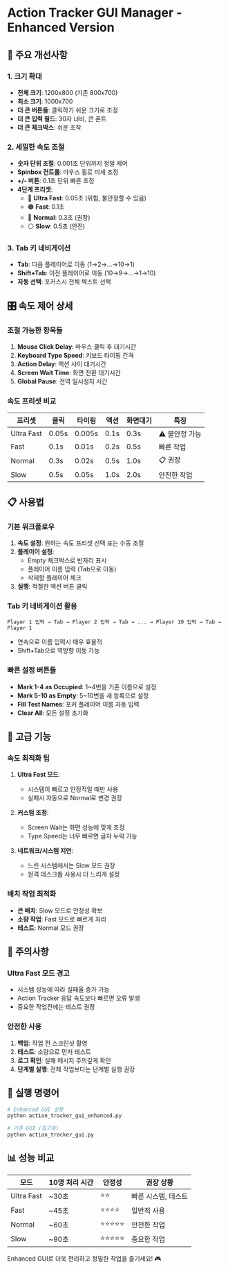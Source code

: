 # Action Tracker GUI Manager - Enhanced Version

## 🚀 주요 개선사항

### 1. 크기 확대
- **전체 크기**: 1200x800 (기존 800x700)
- **최소 크기**: 1000x700
- **더 큰 버튼들**: 클릭하기 쉬운 크기로 조정
- **더 큰 입력 필드**: 30자 너비, 큰 폰트
- **더 큰 체크박스**: 쉬운 조작

### 2. 세밀한 속도 조절
- **숫자 단위 조절**: 0.001초 단위까지 정밀 제어
- **Spinbox 컨트롤**: 마우스 휠로 미세 조정
- **+/- 버튼**: 0.1초 단위 빠른 조정
- **4단계 프리셋**:
  - 🔴 **Ultra Fast**: 0.05초 (위험, 불안정할 수 있음)
  - 🟠 **Fast**: 0.1초 
  - 🔵 **Normal**: 0.3초 (권장)
  - ⚪ **Slow**: 0.5초 (안전)

### 3. Tab 키 네비게이션
- **Tab**: 다음 플레이어로 이동 (1→2→...→10→1)
- **Shift+Tab**: 이전 플레이어로 이동 (10→9→...→1→10)
- **자동 선택**: 포커스시 전체 텍스트 선택

## 🎛️ 속도 제어 상세

### 조절 가능한 항목들
1. **Mouse Click Delay**: 마우스 클릭 후 대기시간
2. **Keyboard Type Speed**: 키보드 타이핑 간격
3. **Action Delay**: 액션 사이 대기시간
4. **Screen Wait Time**: 화면 전환 대기시간
5. **Global Pause**: 전역 일시정지 시간

### 속도 프리셋 비교
| 프리셋 | 클릭 | 타이핑 | 액션 | 화면대기 | 특징 |
|---------|------|--------|------|----------|------|
| Ultra Fast | 0.05s | 0.005s | 0.1s | 0.3s | ⚠️ 불안정 가능 |
| Fast | 0.1s | 0.01s | 0.2s | 0.5s | 빠른 작업 |
| Normal | 0.3s | 0.02s | 0.5s | 1.0s | 📋 권장 |
| Slow | 0.5s | 0.05s | 1.0s | 2.0s | 안전한 작업 |

## 📋 사용법

### 기본 워크플로우
1. **속도 설정**: 원하는 속도 프리셋 선택 또는 수동 조절
2. **플레이어 설정**: 
   - Empty 체크박스로 빈자리 표시
   - 플레이어 이름 입력 (Tab으로 이동)
   - 삭제할 플레이어 체크
3. **실행**: 적절한 액션 버튼 클릭

### Tab 키 네비게이션 활용
```
Player 1 입력 → Tab → Player 2 입력 → Tab → ... → Player 10 입력 → Tab → Player 1
```
- 연속으로 이름 입력시 매우 효율적
- Shift+Tab으로 역방향 이동 가능

### 빠른 설정 버튼들
- **Mark 1-4 as Occupied**: 1~4번을 기존 이름으로 설정
- **Mark 5-10 as Empty**: 5~10번을 새 등록으로 설정
- **Fill Test Names**: 포커 플레이어 이름 자동 입력
- **Clear All**: 모든 설정 초기화

## 🔧 고급 기능

### 속도 최적화 팁
1. **Ultra Fast 모드**: 
   - 시스템이 빠르고 안정적일 때만 사용
   - 실패시 자동으로 Normal로 변경 권장

2. **커스텀 조정**:
   - Screen Wait는 화면 성능에 맞게 조정
   - Type Speed는 너무 빠르면 글자 누락 가능

3. **네트워크/시스템 지연**:
   - 느린 시스템에서는 Slow 모드 권장
   - 원격 데스크톱 사용시 더 느리게 설정

### 배치 작업 최적화
- **큰 배치**: Slow 모드로 안정성 확보
- **소량 작업**: Fast 모드로 빠르게 처리
- **테스트**: Normal 모드 권장

## 🚨 주의사항

### Ultra Fast 모드 경고
- 시스템 성능에 따라 실패율 증가 가능
- Action Tracker 응답 속도보다 빠르면 오류 발생
- 중요한 작업전에는 테스트 권장

### 안전한 사용
1. **백업**: 작업 전 스크린샷 촬영
2. **테스트**: 소량으로 먼저 테스트
3. **로그 확인**: 실패 메시지 주의깊게 확인
4. **단계별 실행**: 전체 작업보다는 단계별 실행 권장

## 🎯 실행 명령어

```bash
# Enhanced GUI 실행
python action_tracker_gui_enhanced.py

# 기존 GUI (참고용)
python action_tracker_gui.py
```

## 📊 성능 비교

| 모드 | 10명 처리 시간 | 안정성 | 권장 상황 |
|------|----------------|---------|-----------|
| Ultra Fast | ~30초 | ⭐⭐ | 빠른 시스템, 테스트 |
| Fast | ~45초 | ⭐⭐⭐⭐ | 일반적 사용 |
| Normal | ~60초 | ⭐⭐⭐⭐⭐ | 안전한 작업 |
| Slow | ~90초 | ⭐⭐⭐⭐⭐ | 중요한 작업 |

Enhanced GUI로 더욱 편리하고 정밀한 작업을 즐기세요! 🎮